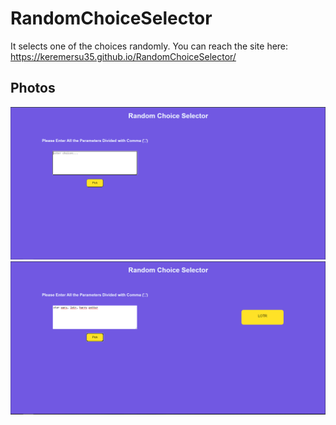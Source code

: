 # RandomChoiceSelector

It selects one of the choices randomly.
You can reach the site here: https://keremersu35.github.io/RandomChoiceSelector/

## Photos

<img src="ss_rand/1.png">
<img src="ss_rand/2.png">

